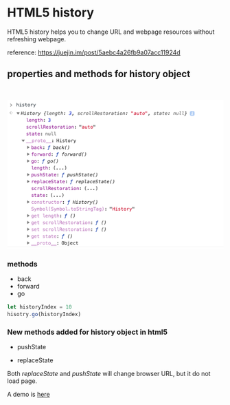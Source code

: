 # HTML5 history

HTML5 history helps you to change URL and webpage resources without refreshing webpage.

reference: https://juejin.im/post/5aebc4a26fb9a07acc11924d

## properties and methods for history object

<img src="./imgs/01.history.png" style="margin-top: 30px">

### methods

- back
- forward
- go

```javascript
let historyIndex = 10
hisotry.go(historyIndex)
```

### New methods added for history object in html5

- pushState

- replaceState

Both *replaceState* and *pushState* will change browser URL, but it do not load page.

A demo is [here](./index.html)

```javascript

```